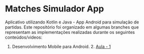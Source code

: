 # Matches Simulador App
Aplicativo utilizando Kotlin e Java - App Android para simulação de partidas. Este repositório foi organizado em algumas branches que representam as implementações realizadas durante os seguintes conteúdos/videos:

1. Desenvolvimento Mobile para Android.
        2. [Aula - 1](https://github.com/Adalberto946/Mobile-Simulator/blob/Aula-1/README.md)    
